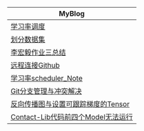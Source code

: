 | **MyBlog**                                                   |
| ------------------------------------------------------------ |
| [学习率调度](MyNote/note2.md)                                |
| [划分数据集](MyNote/note1.md)                                |
| [李宏毅作业三总结](MyNote/LHY_HW3_Note.md)                   |
| [远程连接Github](MyNote/远程连接Github仓库.md)               |
| [学习率scheduler_Note](MyNote/学习率schedulerNote.md)        |
| [Git分支管理与冲突解决](MyNote/Git分支管理与冲突解决.md)     |
| [反向传播图与设置可跟踪梯度的Tensor](MyNote/反向传播图与设置可跟踪梯度的Tensor.md) |
| [Contact-Lib代码前四个Model无法运行](MyNote/Contact-Lib代码前四个Model无法运行.md) |

